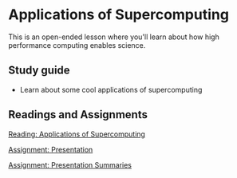 # Applications of Supercomputing

This is an open-ended lesson where you'll learn about how high performance computing enables science.

## Study guide

- Learn about some cool applications of supercomputing

## Readings and Assignments

[Reading: Applications of Supercomputing](../readings/applications-of-hpc.md)

[Assignment: Presentation](../assignments/presentation.md)

[Assignment: Presentation Summaries](../assignments/presentation-summaries.md)